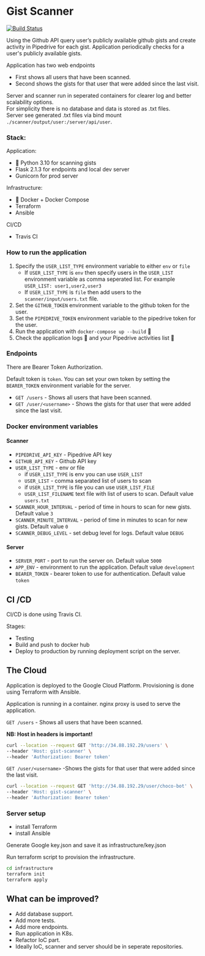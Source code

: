 # Gist Scanner
[![Build Status](https://app.travis-ci.com/zicdamasta/gist_scanner.svg?token=1U5QxytYfua1YWiB3p5J&branch=main)](https://app.travis-ci.com/zicdamasta/gist_scanner)

Using the Github API query user’s publicly available github gists and
create activity in Pipedrive for each gist. Application periodically
checks for a user's publicly available gists. 

Application has two web endpoints
* First shows all users that have been scanned.
* Second shows the gists for that user that were added since the last visit.

Server and scanner run in seperated containers for clearer log and better scalability options.<br>
For simplicity there is no database and data is stored as .txt files. <br>
Server see generated .txt files via bind mount `./scanner/output/user:/server/api/user`.

### Stack:
Application:
 * 🐍 Python 3.10 for scanning gists
 * Flask 2.1.3 for endpoints and local dev server
 * Gunicorn for prod server
 
Infrastructure:
 * 🐳  Docker + Docker Compose
 * Terraform
 * Ansible

CI/CD
 * Travis CI


### How to run the application
1. Specify the `USER_LIST_TYPE` environment variable to either `env` or `file`
   - If `USER_LIST_TYPE` is `env` then specify users in the `USER_LIST` environment variable as comma seperated list. For example `USER_LIST: user1,user2,user3`
   - If `USER_LIST_TYPE` is `file` then add users to the `scanner/input/users.txt` file.
2. Set the `GITHUB_TOKEN` environment variable to the github token for the user.
3. Set the `PIPEDRIVE_TOKEN` environment variable to the pipedrive token for the user.
4. Run the application with `docker-compose up --build` 🚀
5. Check the application logs 📜 and your Pipedrive activities list 📝

### Endpoints

There are Bearer Token Authorization.

Default token is `token`. You can set your own token by setting the `BEARER_TOKEN` environment variable for the server.
* `GET /users` - Shows all users that have been scanned.
* `GET /user/<username>` - Shows the gists for that user that were added since the last visit.



### Docker environment variables
#### Scanner
* `PIPEDRIVE_API_KEY` - Pipedrive API key
* `GITHUB_API_KEY` - Github API key
* `USER_LIST_TYPE` - env or file
  * if `USER_LIST_TYPE` is env you can use `USER_LIST`
  * `USER_LIST` - comma separated list of users to scan
  * if `USER_LIST_TYPE` is file you can use `USER_LIST_FILE`
  * `USER_LIST_FILENAME` text file with list of users to scan. Default value `users.txt`
* `SCANNER_HOUR_INTERVAL` - period of time in hours to scan for new gists. Default value `3`
* `SCANNER_MINUTE_INTERVAL` - period of time in minutes to scan for new gists. Default value `0`
* `SCANNER_DEBUG_LEVEL` - set debug level for logs. Default value `DEBUG`

#### Server
* `SERVER_PORT` - port to run the server on. Default value `5000`
* `APP_ENV` - environment to run the application. Default value `development`
* `BEARER_TOKEN` - bearer token to use for authentication. Default value `token`

## CI /CD
CI/CD is done using Travis CI.

Stages:
* Testing
* Build and push to docker hub
* Deploy to production by running deployment script on the server.


## The Cloud

Application is deployed to the Google Cloud Platform.
Provisioning is done using Terraform with Ansible.

Application is running in a container.
nginx proxy is used to serve the application.

`GET /users` - Shows all users that have been scanned.

**NB: Host in headers is important!**
```bash
curl --location --request GET 'http://34.88.192.29/users' \
--header 'Host: gist-scanner' \
--header 'Authorization: Bearer token'
```

`GET /user/<username>` -Shows the gists for that user that were added since the last visit.
```bash
curl --location --request GET 'http://34.88.192.29/user/choco-bot' \
--header 'Host: gist-scanner' \
--header 'Authorization: Bearer token'
```

### Server setup
* install Terraform
* install Ansible

Generate Google key.json and save it as infrastructure/key.json

Run terraform script to provision the infrastructure.
```bash
cd infrastructure
terraform init
terraform apply
```

## What can be improved?
* Add database support.
* Add more tests.
* Add more endpoints.
* Run application in K8s.
* Refactor IoC part.
* Ideally IoC, scanner and server should be in seperate repositories.

